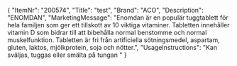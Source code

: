 {
  "ItemNr": "200574",
  "Title": "test",
  "Brand": "ACO",
  "Description": "ENOMDAN",
  "MarketingMessage": "Enomdan är en populär tuggtablett för hela familjen som ger ett  tillskott av 10 viktiga vitaminer. Tabletten innehåller vitamin D som bidrar till att bibehålla normal benstomme  och normal muskelfunktion.  Tabletten är fri från artificiella sötningsmedel, aspartam, gluten, laktos, mjölkprotein, soja och nötter.",
  "UsageInstructions": "Kan sväljas, tuggas eller smälta på tungan "
}